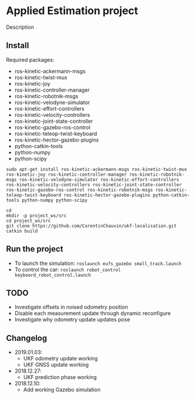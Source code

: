 # Applied Estimation project

Description

## Install

Required packages:
* ros-kinetic-ackermann-msgs
* ros-kinetic-twist-mux
* ros-kinetic-joy
* ros-kinetic-controller-manager
* ros-kinetic-robotnik-msgs
* ros-kinetic-velodyne-simulator
* ros-kinetic-effort-controllers
* ros-kinetic-velocity-controllers
* ros-kinetic-joint-state-controller
* ros-kinetic-gazebo-ros-control
* ros-kinetic-teleop-twist-keyboard
* ros-kinetic-hector-gazebo-plugins
* python-catkin-tools
* python-numpy
* python-scipy


```
sudo apt-get install ros-kinetic-ackermann-msgs ros-kinetic-twist-mux ros-kinetic-joy ros-kinetic-controller-manager ros-kinetic-robotnik-msgs ros-kinetic-velodyne-simulator ros-kinetic-effort-controllers ros-kinetic-velocity-controllers ros-kinetic-joint-state-controller ros-kinetic-gazebo-ros-control ros-kinetic-robotnik-msgs ros-kinetic-teleop-twist-keyboard ros-kinetic-hector-gazebo-plugins python-catkin-tools python-numpy python-scipy
```

```
cd
mkdir -p project_ws/src
cd project_ws/src
git clone https://github.com/CorentinChauvin/ukf-localisation.git
catkin build
```

## Run the project
- To launch the simulation: `roslaunch eufs_gazebo small_track.launch`
- To control the car: `roslaunch robot_control keyboard_robot_control.launch`

## TODO
- Investigate offsets in noised odometry position
- Disable each measurement update through dynamic reconfigure
- Investigate why odometry update updates pose

## Changelog
- 2019.01.03:
  - UKF odometry update working
  - UKF GNSS update working
- 2018.12.27:
  - UKF prediction phase working
- 2018.12.10:
  - Add working Gazebo simulation
